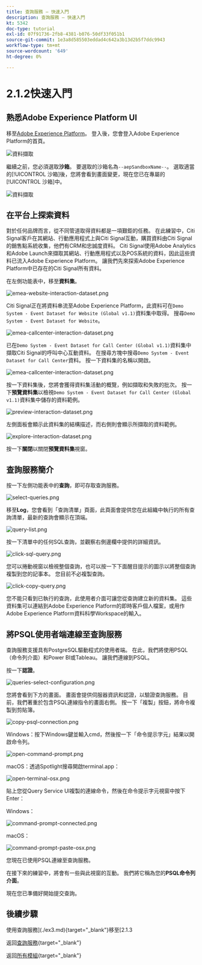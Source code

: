 ```yaml
---
title: 查詢服務 — 快速入門
description: 查詢服務 — 快速入門
kt: 5342
doc-type: tutorial
exl-id: 07f91736-2fb8-4381-b076-50df33f051b1
source-git-commit: 1e3a8d585503eddad4c642a3b13d2b5f7ddc9943
workflow-type: tm+mt
source-wordcount: '649'
ht-degree: 0%

---
```


# 2.1.2快速入門

## 熟悉Adobe Experience Platform UI

移至[Adobe Experience Platform](https://experience.adobe.com/platform)。 登入後，您會登入Adobe Experience Platform的首頁。

![資料擷取](./../../../../modules/delivery-activation/datacollection/dc1.2/images/home.png)

繼續之前，您必須選取&#x200B;**沙箱**。 要選取的沙箱名為``--aepSandboxName--``。 選取適當的[!UICONTROL 沙箱]後，您將會看到畫面變更，現在您已在專屬的[!UICONTROL 沙箱]中。

![資料擷取](./../../../../modules/delivery-activation/datacollection/dc1.2/images/sb1.png)

## 在平台上探索資料

對於任何品牌而言，從不同管道取得資料都是一項艱鉅的任務。 在此練習中，Citi Signal客戶在其網站、行動應用程式上與Citi Signal互動，購買資料由Citi Signal的銷售點系統收集，他們有CRM和忠誠度資料。 Citi Signal使用Adobe Analytics和Adobe Launch來擷取其網站、行動應用程式以及POS系統的資料，因此這些資料已流入Adobe Experience Platform。 讓我們先來探索Adobe Experience Platform中已存在的Citi Signal所有資料。

在左側功能表中，移至&#x200B;**資料集**。

![emea-website-interaction-dataset.png](./images/emeawebsiteinteractiondataset.png)

Citi Signal正在將資料串流至Adobe Experience Platform，此資料可在`Demo System - Event Dataset for Website (Global v1.1)`資料集中取得。 搜尋`Demo System - Event Dataset for Website`。

![emea-callcenter-interaction-dataset.png](./images/emeawebsiteinteractiondataset1.png)

已在`Demo System - Event Dataset for Call Center (Global v1.1)`資料集中擷取Citi Signal的呼叫中心互動資料。 在搜尋方塊中搜尋`Demo System - Event Dataset for Call Center`資料。 按一下資料集的名稱以開啟。

![emea-callcenter-interaction-dataset.png](./images/emeacallcenterinteractiondataset.png)

按一下資料集後，您將會獲得資料集活動的概覽，例如擷取和失敗的批次。 按一下&#x200B;**預覽資料集**&#x200B;以檢視`Demo System - Event Dataset for Call Center (Global v1.1)`資料集中儲存的資料範例。

![preview-interaction-dataset.png](./images/previewinteractiondataset.png)

左側面板會顯示此資料集的結構描述，而右側則會顯示所擷取的資料範例。

![explore-interaction-dataset.png](./images/exploreinteractiondataset.png)

按一下&#x200B;**關閉**&#x200B;以關閉&#x200B;**預覽資料集**&#x200B;視窗。

## 查詢服務簡介

按一下左側功能表中的&#x200B;**查詢**，即可存取查詢服務。

![select-queries.png](./images/selectqueries.png)

移至&#x200B;**Log**，您會看到「查詢清單」頁面，此頁面會提供您在此組織中執行的所有查詢清單，最新的查詢會顯示在頂端。

![query-list.png](./images/querylist.png)

按一下清單中的任何SQL查詢，並觀察右側邊欄中提供的詳細資訊。

![click-sql-query.png](./images/clicksqlquery.png)

您可以捲動視窗以檢視整個查詢，也可以按一下下面醒目提示的圖示以將整個查詢複製到您的記事本。 您目前不必複製查詢。

![click-copy-query.png](./images/clickcopyquery.png)

您不能只看到已執行的查詢，此使用者介面可讓您從查詢建立新的資料集。 這些資料集可以連結到Adobe Experience Platform的即時客戶個人檔案，或用作Adobe Experience Platform資料科學Workspace的輸入。

## 將PSQL使用者端連線至查詢服務

查詢服務支援具有PostgreSQL驅動程式的使用者端。 在此，我們將使用PSQL （命令列介面）和Power BI或Tableau。 讓我們連線到PSQL。

按一下&#x200B;**認證**。

![queries-select-configuration.png](./images/queriesselectconfiguration.png)

您將會看到下方的畫面。 畫面會提供伺服器資訊和認證，以驗證查詢服務。 目前，我們著重於包含PSQL連線指令的畫面右側。 按一下「複製」按鈕，將命令複製到剪貼簿。

![copy-psql-connection.png](./images/copypsqlconnection.png)

Windows：按下Windows鍵並輸入cmd，然後按一下「命令提示字元」結果以開啟命令列。

![open-command-prompt.png](./images/opencommandprompt.png)

macOS：透過Spotlight搜尋開啟terminal.app：

![open-terminal-osx.png](./images/openterminalosx.png)

貼上您從Query Service UI複製的連線命令，然後在命令提示字元視窗中按下Enter：

Windows：

![command-prompt-connected.png](./images/commandpromptconnected.png)

macOS：

![command-prompt-paste-osx.png](./images/commandpromptpasteosx.png)

您現在已使用PSQL連線至查詢服務。

在接下來的練習中，將會有一些與此視窗的互動。 我們將它稱為您的&#x200B;**PSQL命令列介面**。

現在您已準備好開始提交查詢。

## 後續步驟

使用查詢服務](./ex3.md){target="_blank"}移至[2.1.3

返回[查詢服務](./query-service.md){target="_blank"}

返回[所有模組](./../../../../overview.md){target="_blank"}
